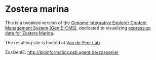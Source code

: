 # Zostera marina

This is a tweaked version of the [Genome Integrative Explorer Content Management System (GenIE-CMS)][GenIE-CMS], dedicated to visualizing [expression data for Zostera Marina][GEO].

The resulting site is hosted at [Van de Peer Lab][BEG].

ZosGenIE: http://bioinformatics.psb.ugent.be/zosgenie/


[GenIE-CMS]: https://geniecms.org/
[GEO]: https://www.ncbi.nlm.nih.gov/geo/query/acc.cgi?acc=GSE67579
[BEG]: http://bioinformatics.psb.ugent.be/beg/
